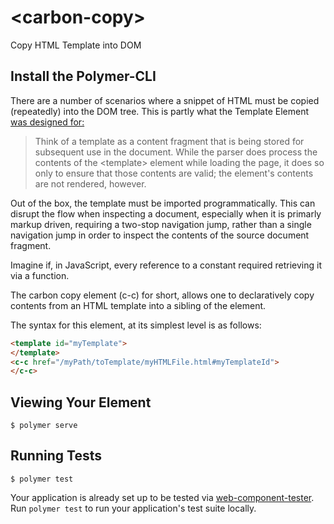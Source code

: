 # \<carbon-copy\>

Copy HTML Template into DOM

## Install the Polymer-CLI

There are a number of scenarios where a snippet of HTML must be copied (repeatedly) into the DOM tree.  This is partly what the Template Element [was designed for:](https://developer.mozilla.org/en-US/docs/Web/HTML/Element/template)

>  Think of a template as a content fragment that is being stored for subsequent use in the document. While the parser does process the contents of the \<template\> element while loading the page, it does so only to ensure that those contents are valid; the element's contents are not rendered, however.

Out of the box, the template must be imported programmatically.  This can disrupt the flow when inspecting a document, especially when it is primarly markup driven, requiring a two-stop navigation jump, rather than a single navigation jump in order to inspect the contents of the source document fragment.

Imagine if, in JavaScript, every reference to a constant required retrieving it via a function.

The carbon copy element (c-c) for short, allows one to declaratively copy contents from an HTML template into a sibling of the element.

The syntax for this element, at its simplest level is as follows:

```html
<template id="myTemplate">
</template>
<c-c href="/myPath/toTemplate/myHTMLFile.html#myTemplateId">
</c-c>
```

## Viewing Your Element

```
$ polymer serve
```

## Running Tests

```
$ polymer test
```

Your application is already set up to be tested via [web-component-tester](https://github.com/Polymer/web-component-tester). Run `polymer test` to run your application's test suite locally.
